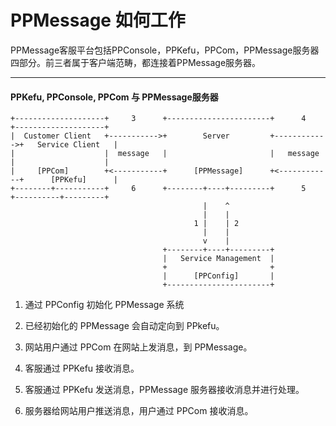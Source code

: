 # PPMessage 如何工作

PPMessage客服平台包括PPConsole，PPKefu，PPCom，PPMessage服务器四部分。前三者属于客户端范畴，都连接着PPMessage服务器。

--------

#### PPKefu, PPConsole, PPCom 与 PPMessage服务器

    +--------------------+     3      +-----------------------+      4      +--------------------+
    |  Customer Client   +----------->+        Server         +------------>+   Service Client   |
    |                    |  message   |                       |   message   |                    |
    |     [PPCom]        +<-----------+      [PPMessage]      +<------------+      [PPKefu]      |
    +--------+-----------+     6      +--------+----+---------+      5      +----------+---------+
                                               |    ^
                                               |    |
                                             1 |    | 2
                                               |    |
                                               v    |
                                      +--------+----+---------+
                                      |   Service Management  |
                                      +                       +
                                      |      [PPConfig]       |
                                      +-----------------------+


1. 通过 PPConfig 初始化 PPMessage 系统

2. 已经初始化的 PPMessage 会自动定向到 PPkefu。

3. 网站用户通过 PPCom 在网站上发消息，到 PPMessage。

4. 客服通过 PPKefu 接收消息。

5. 客服通过 PPKefu 发送消息，PPMessage 服务器接收消息并进行处理。

6. 服务器给网站用户推送消息，用户通过 PPCom 接收消息。
